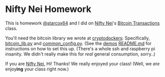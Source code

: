 # Nifty Nei Homework

This is homework [@starcox64](https://twitter.com/starcox64) and I did on [Nifty Nei](https://twitter.com/niftynei)'s [Bitcoin Transactions](https://www.udemy.com/course/base58-bitcoin-transactions-one/) class.

You'll need the bitcoin library we wrote at [cryptodockers](https://github.com/bnsh/cryptodockers/): Specifically, [bitcoin_lib.py](https://github.com/bnsh/cryptodockers/blob/main/demos/bitcoin_lib.py) and [common_config.py](https://github.com/bnsh/cryptodockers/blob/main/demos/common_config.py). (See the [demos](https://github.com/bnsh/cryptodockers/tree/main/demos) [README.md](https://github.com/bnsh/cryptodockers/blob/main/demos/README.md) for instructions on how to set this up. (There's a whole ssh and raspberry pi insanity. We didn't really make this for _real_ general consumption, sorry..)

If you are [Nifty Nei](https://twitter.com/niftynei), Hi! Thanks! We really enjoyed your class! (Well, we _are_ enjoy**ing** your class right now.)

